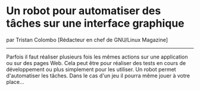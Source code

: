 # Un robot pour automatiser des tâches sur une interface graphique
par Tristan Colombo [Rédacteur en chef de GNU/Linux Magazine]

---

Parfois il faut réaliser plusieurs fois les mêmes actions sur une application ou sur des pages Web. Cela peut être pour réaliser des tests en cours de développement ou plus simplement pour les utiliser. Un robot permet d'automatiser les tâches. Dans le cas d'un jeu il pourra même jouer à votre place...
